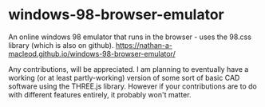 # windows-98-browser-emulator
An online windows 98 emulator that runs in the browser - uses the 98.css library (which is also on github).
https://nathan-a-macleod.github.io/windows-98-browser-emulator/

Any contributions, will be appreciated. I am planning to eventually have a working (or at least partly-working) version of some sort of basic CAD software using the THREE.js library.
However if your contributions are to do with different features entirely, it probably won't matter.

